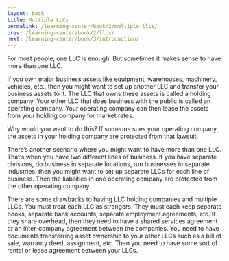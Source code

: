 ```yaml
---
layout: book
title: Multiple LLCs
permalink: /learning-center/book/2/multiple-llcs/
prev: /learning-center/book/2/llcs/
next: /learning-center/book/3/introduction/
---
```


For most peo­ple, one LLC is enough. But some­times it makes sense to have more than one LLC.

If you own major busi­ness assets like equip­ment, ware­houses, machin­ery, vehi­cles, etc., then you might want to set up another LLC and trans­fer your busi­ness assets to it. The LLC that owns these assets is called a hold­ing com­pany. Your other LLC that does busi­ness with the pub­lic is called an oper­at­ing com­pany. Your oper­at­ing com­pany can then lease the assets from your hold­ing com­pany for mar­ket rates.

Why would you want to do this? If some­one sues your oper­at­ing com­pany, the assets in your hold­ing com­pany are pro­tected from that lawsuit.

There’s another sce­nario where you might want to have more than one LLC. That’s when you have two dif­fer­ent lines of busi­ness. If you have sep­a­rate divi­sions, do busi­ness in sep­a­rate loca­tions, run busi­nesses in sep­a­rate indus­tries, then you might want to set up sep­a­rate LLCs for each line of busi­ness. Then the lia­bil­i­ties in one oper­at­ing com­pany are pro­tected from the other oper­at­ing company.

There are some draw­backs to hav­ing LLC hold­ing com­pa­nies and mul­ti­ple LLCs. You must treat each LLC as strangers. They must each keep sep­a­rate books, sep­a­rate bank accounts, sep­a­rate employ­ment agree­ments, etc. If they share over­head, then they need to have a shared ser­vices agree­ment or an inter-company agree­ment between the com­pa­nies. You need to have doc­u­ments trans­fer­ring asset own­er­ship to your other LLCs such as a bill of sale, war­ranty deed, assign­ment, etc. Then you need to have some sort of rental or lease agree­ment between your LLCs.